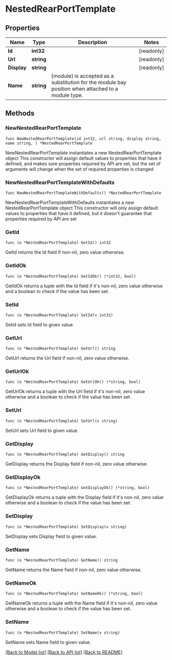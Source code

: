 # NestedRearPortTemplate

## Properties

Name | Type | Description | Notes
------------ | ------------- | ------------- | -------------
**Id** | **int32** |  | [readonly] 
**Url** | **string** |  | [readonly] 
**Display** | **string** |  | [readonly] 
**Name** | **string** | {module} is accepted as a substitution for the module bay position when attached to a module type. | 

## Methods

### NewNestedRearPortTemplate

`func NewNestedRearPortTemplate(id int32, url string, display string, name string, ) *NestedRearPortTemplate`

NewNestedRearPortTemplate instantiates a new NestedRearPortTemplate object
This constructor will assign default values to properties that have it defined,
and makes sure properties required by API are set, but the set of arguments
will change when the set of required properties is changed

### NewNestedRearPortTemplateWithDefaults

`func NewNestedRearPortTemplateWithDefaults() *NestedRearPortTemplate`

NewNestedRearPortTemplateWithDefaults instantiates a new NestedRearPortTemplate object
This constructor will only assign default values to properties that have it defined,
but it doesn't guarantee that properties required by API are set

### GetId

`func (o *NestedRearPortTemplate) GetId() int32`

GetId returns the Id field if non-nil, zero value otherwise.

### GetIdOk

`func (o *NestedRearPortTemplate) GetIdOk() (*int32, bool)`

GetIdOk returns a tuple with the Id field if it's non-nil, zero value otherwise
and a boolean to check if the value has been set.

### SetId

`func (o *NestedRearPortTemplate) SetId(v int32)`

SetId sets Id field to given value.


### GetUrl

`func (o *NestedRearPortTemplate) GetUrl() string`

GetUrl returns the Url field if non-nil, zero value otherwise.

### GetUrlOk

`func (o *NestedRearPortTemplate) GetUrlOk() (*string, bool)`

GetUrlOk returns a tuple with the Url field if it's non-nil, zero value otherwise
and a boolean to check if the value has been set.

### SetUrl

`func (o *NestedRearPortTemplate) SetUrl(v string)`

SetUrl sets Url field to given value.


### GetDisplay

`func (o *NestedRearPortTemplate) GetDisplay() string`

GetDisplay returns the Display field if non-nil, zero value otherwise.

### GetDisplayOk

`func (o *NestedRearPortTemplate) GetDisplayOk() (*string, bool)`

GetDisplayOk returns a tuple with the Display field if it's non-nil, zero value otherwise
and a boolean to check if the value has been set.

### SetDisplay

`func (o *NestedRearPortTemplate) SetDisplay(v string)`

SetDisplay sets Display field to given value.


### GetName

`func (o *NestedRearPortTemplate) GetName() string`

GetName returns the Name field if non-nil, zero value otherwise.

### GetNameOk

`func (o *NestedRearPortTemplate) GetNameOk() (*string, bool)`

GetNameOk returns a tuple with the Name field if it's non-nil, zero value otherwise
and a boolean to check if the value has been set.

### SetName

`func (o *NestedRearPortTemplate) SetName(v string)`

SetName sets Name field to given value.



[[Back to Model list]](../README.md#documentation-for-models) [[Back to API list]](../README.md#documentation-for-api-endpoints) [[Back to README]](../README.md)


